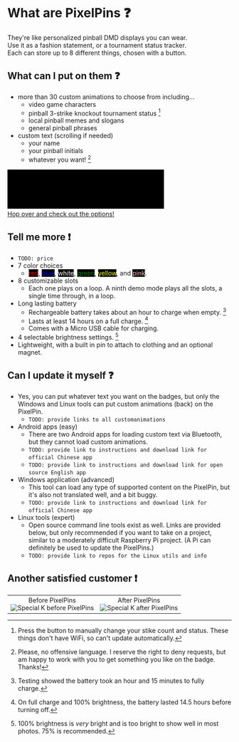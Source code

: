 # What are PixelPins :question:
They're like personalized pinball DMD displays you can wear. \
Use it as a fashion statement, or a tournament status tracker. \
Each can store up to 8 different things, chosen with a button.

## What can I put on them :question:
- more than 30 custom animations to choose from including...
  - video game characters
  - pinball 3-strike knockout tournament status [^1]
  - local pinball memes and slogans
  - general pinball phrases
- custom text (scrolling if needed)
  - your name
  - your pinball initials
  - whatever you want! [^2]

<kbd><a href="art/"><img src="images/Frogger_PREVIEW.gif"></a></kbd> \
[Hop over and check out the options!](art/)

## Tell me more :exclamation:
- `TODO: price`
- 7 color choices
  - <span style="background-color:#000;color:red">red</span>, <span style="background-color:#000;color:blue">blue</span>, <span style="background-color:#000;color:white">white</span>, <span style="background-color:#000;color:green">green</span>, <span style="background-color:#000;color:yellow">yellow</span>, and <span style="background-color:#000;color:pink">pink</span>.
- 8 customizable slots
  - Each one plays on a loop. A ninth demo mode plays all the slots, a single time through, in a loop.
- Long lasting battery
  - Rechargeable battery takes about an hour to charge when empty. [^3]
  - Lasts at least 14 hours on a full charge. [^4]
  - Comes with a Micro USB cable for charging.
- 4 selectable brightness settings. [^5]
- Lightweight, with a built in pin to attach to clothing and an optional magnet.

## Can I update it myself :question:
- Yes, you can put whatever text you want on the badges, but only the Windows and Linux tools can put custom animations (back) on the PixelPin.
  - `TODO: provide links to all customanimations`
- Android apps (easy)
  - There are two Android apps for loading custom text via Bluetooth, but they cannot load custom animations.
  - `TODO: provide link to instructions and download link for official Chinese app`
  - `TODO: provide link to instructions and download link for open source English app`
- Windows application (advanced)
  - This tool can load any type of supported content on the PixelPin, but it's also not translated well, and a bit buggy.
  - `TODO: provide link to instructions and download link for official Chinese app`
- Linux tools (expert)
  - Open source command line tools exist as well. Links are provided below, but only recommended if you want to take on a project, similar to a moderately difficult Raspberry Pi project. (A Pi can definitely be used to update the PixelPins.)
  - `TODO: provide link to repos for the Linux utils and info`

## Another satisfied customer :exclamation:

|  |  |
|:---:|:---:|
|Before PixelPins<br/><img src="https://github.com/madcock/PixelPins/assets/2106838/68e4d674-3801-4fff-88f3-3521466ecc75" alt="Special K before PixelPins" width="240" height="322">|After PixelPins<br/><img src="https://github.com/madcock/PixelPins/assets/2106838/91404f92-4d0a-407d-bd2e-e88741ffbc3e" alt="Special K after PixelPins" width="240" height="322">|

[^1]: Press the button to manually change your stike count and status. These things don't have WiFi, so can't update automatically.
[^2]: Please, no offensive language. I reserve the right to deny requests, but am happy to work with you to get something you like on the badge. Thanks!
[^3]: Testing showed the battery took an hour and 15 minutes to fully charge.
[^4]: On full charge and 100% brightness, the battery lasted 14.5 hours before turning off.
[^5]: 100% brightness is *very* bright and is too bright to show well in most photos. 75% is recommended.
